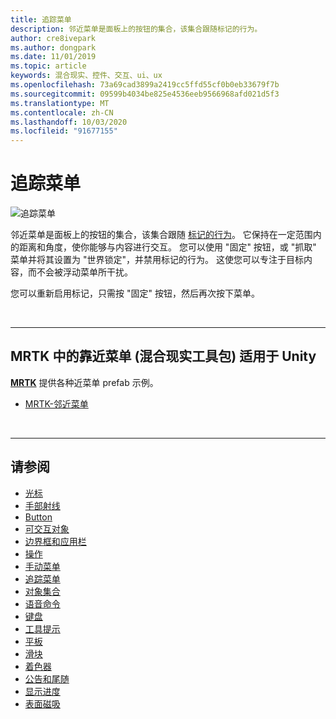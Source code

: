 ```yaml
---
title: 追踪菜单
description: 邻近菜单是面板上的按钮的集合，该集合跟随标记的行为。
author: cre8ivepark
ms.author: dongpark
ms.date: 11/01/2019
ms.topic: article
keywords: 混合现实、控件、交互、ui、ux
ms.openlocfilehash: 73a69cad3899a2419cc5ffd55cf0b0eb33679f7b
ms.sourcegitcommit: 09599b4034be825e4536eeb9566968afd021d5f3
ms.translationtype: MT
ms.contentlocale: zh-CN
ms.lasthandoff: 10/03/2020
ms.locfileid: "91677155"
---
```

# <a name="near-menu"></a>追踪菜单

![追踪菜单](images/UX_Hero_NearMenu.jpg)

邻近菜单是面板上的按钮的集合，该集合跟随 [标记的行为](billboarding-and-tag-along.md#what-is-a-tag-along)。 它保持在一定范围内的距离和角度，使你能够与内容进行交互。 您可以使用 "固定" 按钮，或 "抓取" 菜单并将其设置为 "世界锁定"，并禁用标记的行为。 这使您可以专注于目标内容，而不会被浮动菜单所干扰。

您可以重新启用标记，只需按 "固定" 按钮，然后再次按下菜单。

<br>

---

## <a name="near-menu-in-mrtk-mixed-reality-toolkit-for-unity"></a>MRTK 中的靠近菜单 (混合现实工具包) 适用于 Unity
**[MRTK](https://github.com/Microsoft/MixedRealityToolkit-Unity)** 提供各种近菜单 prefab 示例。

* [MRTK-邻近菜单](https://microsoft.github.io/MixedRealityToolkit-Unity/Documentation/README_NearMenu.html)


<br>

---


## <a name="see-also"></a>请参阅

* [光标](cursors.md)
* [手部射线](point-and-commit.md)
* [Button](button.md)
* [可交互对象](interactable-object.md)
* [边界框和应用栏](app-bar-and-bounding-box.md)
* [操作](direct-manipulation.md)
* [手动菜单](hand-menu.md)
* [追踪菜单](near-menu.md)
* [对象集合](object-collection.md)
* [语音命令](voice-input.md)
* [键盘](keyboard.md)
* [工具提示](tooltip.md)
* [平板](slate.md)
* [滑块](slider.md)
* [着色器](shader.md)
* [公告和尾随](billboarding-and-tag-along.md)
* [显示进度](progress.md)
* [表面磁吸](surface-magnetism.md)
